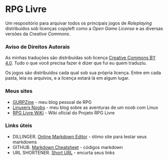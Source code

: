# RPG Livre
Um respositório para arquivar todos os principais jogos de _Roleplaying_ distribuídos sob licenças copyleft como a _Open Game License_ e as diversas versões da _Creative Commons_.

### Aviso de Direitos Autorais
As minhas traduções são distribuídas sob licença [Creative Commons BY 4.0](https://shorturl.at/ikowF). Tudo o que você precisa fazer é dizer que fui eu quem traduziu.

Os jogos são distribuídos cada qual sob sua própria licença. Entre em cada pasta, leia os arquivos, e a licença estará lá em algum lugar.

### Meus sites
* [GURPZine](https://www.gurpzine.com.br) - meu blog pessoal de RPG
* [Linuxers Noobs](http://linuxernoob.blogspot.com) - meu blog sobre as aventuras de um noob com Linux
* [RPG Livre WiKi](https://rpg.miraheze.org) - Wiki oficial do Projeto RPG Livre

### Links úteis
* DILLINGER. [Online Markdown Editor](https://dillinger.io) - ótimo site para testar seus markdowns
* GITHUB. [Markdown Cheatsheet](https://github.com/adam-p/markdown-here/wiki/Markdown-Cheatsheet) - códigos markdown
* URL SHORTENER. [Short URL](https://www.shorturl.at/) - encurta seus links
